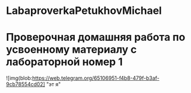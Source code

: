 # LabaproverkaPetukhovMichael

# Проверочная домашняя работа по усвоенному материалу с лабораторной номер 1

![img(blob:https://web.telegram.org/65106951-f4b8-479f-b3af-9cb78554cd02] "эт я"
